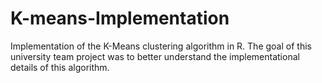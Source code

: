 # K-means-Implementation
Implementation of the K-Means clustering algorithm in R. The goal of this university team project was to better understand the implementational details of this algorithm.
